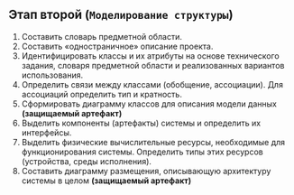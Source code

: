 ## **Этап второй (`Моделирование структуры`)**

1. Составить словарь предметной области.
2. Составить «одностраничное» описание проекта.
3. Идентифицировать классы и их атрибуты на основе
технического задания, словаря предметной области и
реализованных вариантов использования.
4. Определить связи между классами (обобщение,
ассоциации). Для ассоциаций определить тип и
кратность.
5. Сформировать диаграмму классов для описания
модели данных **(защищаемый артефакт)**
6. Выделить компоненты (артефакты) системы и
определить их интерфейсы.
7. Выделить физические вычислительные ресурсы,
необходимые для функционирования системы.
Определить типы этих ресурсов (устройства, среды
исполнения).
8. Составить диаграмму размещения, описывающую
архитектуру системы в целом **(защищаемый артефакт)**
